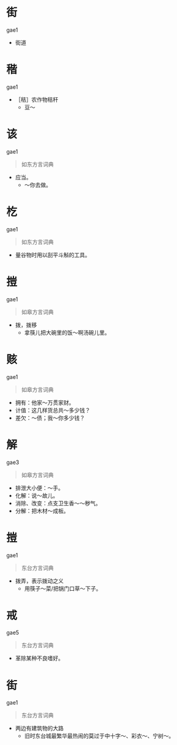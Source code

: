 # 街
gae1
- 街道

# 稭
gae1
- ［秸］农作物秸秆
  - 豆～

# 该
gae1
> 如东方言词典
- 应当。
  - ～你去做。

# 杚
gae1
> 如东方言词典
- 量谷物时用以刮平斗斛的工具。

# 㨟
gae1
> 如皋方言词典
- 拨，拨移
  - 拿筷儿把大碗里的饭～啊汤碗儿里。

# 赅
gae1
> 如皋方言词典
- 拥有：他家～万贯家财。
- 计值：这几样货总共～多少钱？
- 差欠：～债；我～你多少钱？

# 解
gae3
> 如皋方言词典
- 排泄大小便：～手。
- 化解：说～故儿。
- 消除、改变：点支卫生香～～秽气。
- 分解：把木材～成板。

# 㨟
gae1
> 东台方言词典
- 拨弄，表示拨动之义
  - 用筷子～菜/把锅门口草～下子。

# 戒
gae5
> 东台方言词典
- 革除某种不良嗜好。

# 街
gae1
> 东台方言词典
- 两边有建筑物的大路
  - 旧时东台城最繁华最热闹的莫过于中十字～、彩衣～、宁树～。

